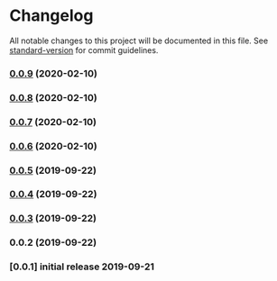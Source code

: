 # Changelog

All notable changes to this project will be documented in this file. See [standard-version](https://github.com/conventional-changelog/standard-version) for commit guidelines.

### [0.0.9](https://github.com/laravel/echo/compare/v0.0.8...v0.0.9) (2020-02-10)

### [0.0.8](https://github.com/laravel/echo/compare/v0.0.7...v0.0.8) (2020-02-10)

### [0.0.7](https://github.com/laravel/echo/compare/v0.0.6...v0.0.7) (2020-02-10)

### [0.0.6](https://github.com/laravel/echo/compare/v0.0.5...v0.0.6) (2020-02-10)

### [0.0.5](https://github.com/laravel/echo/compare/v0.0.4...v0.0.5) (2019-09-22)

### [0.0.4](https://github.com/laravel/echo/compare/v0.0.3...v0.0.4) (2019-09-22)

### [0.0.3](https://github.com/laravel/echo/compare/v0.0.2...v0.0.3) (2019-09-22)

### 0.0.2 (2019-09-22)

### [0.0.1] initial release 2019-09-21
